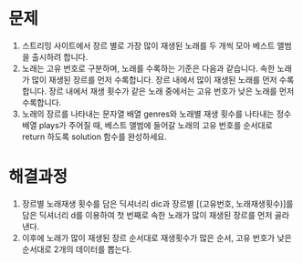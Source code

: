 # 문제
1. 스트리밍 사이트에서 장르 별로 가장 많이 재생된 노래를 두 개씩 모아 베스트 앨범을 출시하려 합니다.
2. 노래는 고유 번호로 구분하며, 노래를 수록하는 기준은 다음과 같습니다.
   속한 노래가 많이 재생된 장르를 먼저 수록합니다.
   장르 내에서 많이 재생된 노래를 먼저 수록합니다.
   장르 내에서 재생 횟수가 같은 노래 중에서는 고유 번호가 낮은 노래를 먼저 수록합니다.
3. 노래의 장르를 나타내는 문자열 배열 genres와 노래별 재생 횟수를 나타내는 정수 배열 plays가 주어질 때, 
   베스트 앨범에 들어갈 노래의 고유 번호를 순서대로 return 하도록 solution 함수를 완성하세요.



# 해결과정 
1. 장르별 노래재생 횟수를 담은 딕셔너리 dic과  장르별 [(고유번호, 노래재생횟수)]를 담은 딕셔너리 d를 이용하여 첫 번째로 
   속한 노래가 많이 재생된 장르를 먼저 골라낸다.
2. 이후에 노래가 많이 재생된 장르 순서대로 재생횟수가 많은 순서, 고유 번호가 낮은 순서대로 2개의 데이터를 뽑는다.
